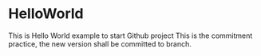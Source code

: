 # HelloWorld
This is Hello World example to start Github project
This is the commitment practice, the new version shall be committed to branch.

